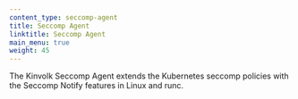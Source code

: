 ```yaml
---
content_type: seccomp-agent
title: Seccomp Agent
linktitle: Seccomp Agent
main_menu: true
weight: 45
---
```


The Kinvolk Seccomp Agent extends the Kubernetes seccomp policies with the Seccomp Notify features in Linux and runc.
